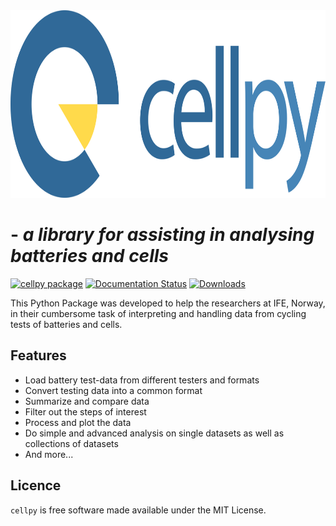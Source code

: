 <img src="_static/cellpy-icon-long.svg" height="300" alt="cellpy-icon">

# - *a library for assisting in analysing batteries and cells*

[![cellpy package](https://img.shields.io/pypi/v/cellpy.svg)](https://pypi.python.org/pypi/cellpy)
[![Documentation Status](https://readthedocs.org/projects/cellpy/badge/?version=latest)](https://cellpy.readthedocs.io/en/latest/?badge=latest)
[![Downloads](https://pepy.tech/badge/cellpy)](https://pepy.tech/project/cellpy)

This Python Package was developed to help the
researchers at IFE, Norway, in their cumbersome task of
interpreting and handling data from cycling tests of
batteries and cells.


## Features

- Load battery test-data from different testers and formats
- Convert testing data into a common format
- Summarize and compare data
- Filter out the steps of interest
- Process and plot the data
- Do simple and advanced analysis on single datasets as well as collections of datasets
- And more...

## Licence

`cellpy` is free software made available under the MIT License.
